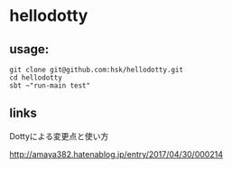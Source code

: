 # hellodotty

## usage:

    git clone git@github.com:hsk/hellodotty.git
    cd hellodotty
    sbt ~"run-main test"

## links


Dottyによる変更点と使い方

http://amaya382.hatenablog.jp/entry/2017/04/30/000214

